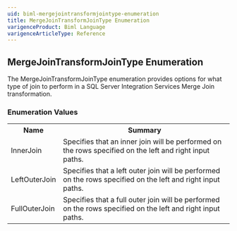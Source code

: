 ```yaml
---
uid: biml-mergejointransformjointype-enumeration
title: MergeJoinTransformJoinType Enumeration
varigenceProduct: Biml Language
varigenceArticleType: Reference
---
```


## MergeJoinTransformJoinType Enumeration<div class="LanguageSummary"><div class ="SummaryItem">The MergeJoinTransformJoinType enumeration provides options for what type of join to perform in a SQL Server Integration Services Merge Join transformation.</div></div><div class="EnumValueGroup">### Enumeration Values<table id="EnumValue" class="MemberList"><tbody><tr><th class="MemberNameColumnHeader">Name</th><th class="MemberSummaryColumnHeader">Summary</th></tr><tr class="cd0"><td class="MemberName">InnerJoin</td><td class="MemberSummary"><div class ="SummaryItem">Specifies that an inner join will be performed on the rows specified on the left and right input paths.</div> </td></tr><tr class="cd1"><td class="MemberName">LeftOuterJoin</td><td class="MemberSummary"><div class ="SummaryItem">Specifies that a left outer join will be performed on the rows specified on the left and right input paths.</div> </td></tr><tr class="cd0"><td class="MemberName">FullOuterJoin</td><td class="MemberSummary"><div class ="SummaryItem">Specifies that a full outer join will be performed on the rows specified on the left and right input paths.</div> </td></tr></tbody></table></div>